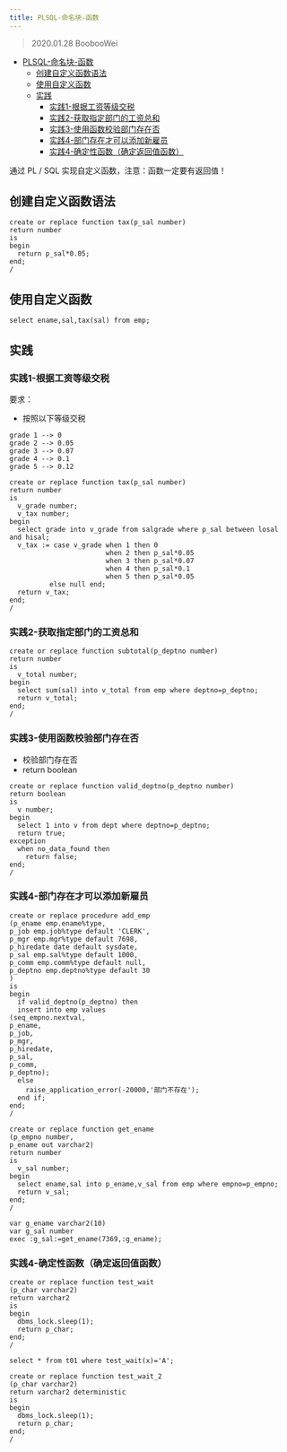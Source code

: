 ```yaml
---
title: PLSQL-命名块-函数
---
```


> 2020.01.28 BoobooWei

<!-- MDTOC maxdepth:6 firsth1:1 numbering:0 flatten:0 bullets:1 updateOnSave:1 -->

- [PLSQL-命名块-函数](#plsql-命名块-函数)
  - [创建自定义函数语法](#创建自定义函数语法)
  - [使用自定义函数](#使用自定义函数)
  - [实践](#实践)
    - [实践1-根据工资等级交税](#实践1-根据工资等级交税)
    - [实践2-获取指定部门的工资总和](#实践2-获取指定部门的工资总和)
    - [实践3-使用函数校验部门存在否](#实践3-使用函数校验部门存在否)
    - [实践4-部门存在才可以添加新雇员](#实践4-部门存在才可以添加新雇员)
    - [实践4-确定性函数（确定返回值函数）](#实践4-确定性函数（确定返回值函数）)

<!-- /MDTOC -->

通过 PL / SQL 实现自定义函数，注意：函数一定要有返回值！

## 创建自定义函数语法

```plsql
create or replace function tax(p_sal number)
return number
is
begin
  return p_sal*0.05;
end;
/
```

## 使用自定义函数

```PLSQL
select ename,sal,tax(sal) from emp;
```

## 实践

### 实践1-根据工资等级交税

要求：

- 按照以下等级交税

```
grade 1 --> 0
grade 2 --> 0.05
grade 3 --> 0.07
grade 4 --> 0.1
grade 5 --> 0.12
```

```PLSQL
create or replace function tax(p_sal number)
return number
is
  v_grade number;
  v_tax number;
begin
  select grade into v_grade from salgrade where p_sal between losal and hisal;
  v_tax := case v_grade when 1 then 0
                        when 2 then p_sal*0.05
                        when 3 then p_sal*0.07
                        when 4 then p_sal*0.1
                        when 5 then p_sal*0.05
          else null end;
  return v_tax;
end;
/
```

### 实践2-获取指定部门的工资总和

```PLSQL
create or replace function subtotal(p_deptno number)
return number
is
  v_total number;
begin
  select sum(sal) into v_total from emp where deptno=p_deptno;
  return v_total;
end;
/
```

### 实践3-使用函数校验部门存在否

- 校验部门存在否
- return boolean

```PLSQL
create or replace function valid_deptno(p_deptno number)
return boolean
is
  v number;
begin
  select 1 into v from dept where deptno=p_deptno;
  return true;
exception
  when no_data_found then
    return false;
end;
/
```

### 实践4-部门存在才可以添加新雇员

```PLSQL
create or replace procedure add_emp
(p_ename emp.ename%type,
p_job emp.job%type default 'CLERK',
p_mgr emp.mgr%type default 7698,
p_hiredate date default sysdate,
p_sal emp.sal%type default 1000,
p_comm emp.comm%type default null,
p_deptno emp.deptno%type default 30
)
is
begin
  if valid_deptno(p_deptno) then
  insert into emp values
(seq_empno.nextval,
p_ename,
p_job,
p_mgr,
p_hiredate,
p_sal,
p_comm,
p_deptno);
  else
    raise_application_error(-20000,'部门不存在');
  end if;
end;
/

create or replace function get_ename
(p_empno number,
p_ename out varchar2)
return number
is
  v_sal number;
begin
  select ename,sal into p_ename,v_sal from emp where empno=p_empno;
  return v_sal;
end;
/

var g_ename varchar2(10)
var g_sal number
exec :g_sal:=get_ename(7369,:g_ename);
```

### 实践4-确定性函数（确定返回值函数）

```PLSQL
create or replace function test_wait
(p_char varchar2)
return varchar2
is
begin
  dbms_lock.sleep(1);
  return p_char;
end;
/

select * from t01 where test_wait(x)='A';

create or replace function test_wait_2
(p_char varchar2)
return varchar2 deterministic
is
begin
  dbms_lock.sleep(1);
  return p_char;
end;
/
```

